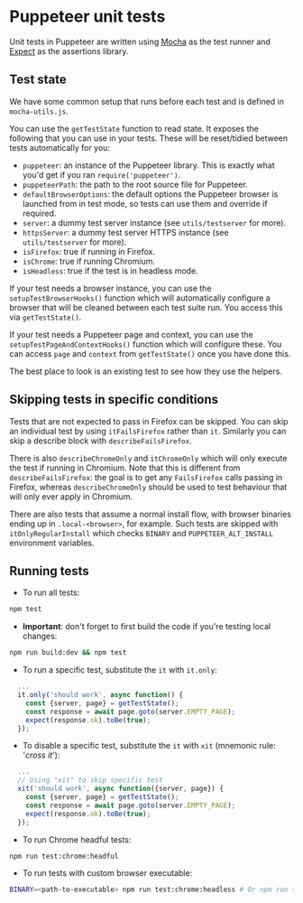 # Puppeteer unit tests

Unit tests in Puppeteer are written using [Mocha] as the test runner and [Expect] as the assertions library.

## Test state

We have some common setup that runs before each test and is defined in `mocha-utils.js`.

You can use the `getTestState` function to read state. It exposes the following that you can use in your tests. These will be reset/tidied between tests automatically for you:

- `puppeteer`: an instance of the Puppeteer library. This is exactly what you'd get if you ran `require('puppeteer')`.
- `puppeteerPath`: the path to the root source file for Puppeteer.
- `defaultBrowserOptions`: the default options the Puppeteer browser is launched from in test mode, so tests can use them and override if required.
- `server`: a dummy test server instance (see `utils/testserver` for more).
- `httpsServer`: a dummy test server HTTPS instance (see `utils/testserver` for more).
- `isFirefox`: true if running in Firefox.
- `isChrome`: true if running Chromium.
- `isHeadless`: true if the test is in headless mode.

If your test needs a browser instance, you can use the `setupTestBrowserHooks()` function which will automatically configure a browser that will be cleaned between each test suite run. You access this via `getTestState()`.

If your test needs a Puppeteer page and context, you can use the `setupTestPageAndContextHooks()` function which will configure these. You can access `page` and `context` from `getTestState()` once you have done this.

The best place to look is an existing test to see how they use the helpers.

## Skipping tests in specific conditions

Tests that are not expected to pass in Firefox can be skipped. You can skip an individual test by using `itFailsFirefox` rather than `it`. Similarly you can skip a describe block with `describeFailsFirefox`.

There is also `describeChromeOnly` and `itChromeOnly` which will only execute the test if running in Chromium. Note that this is different from `describeFailsFirefox`: the goal is to get any `FailsFirefox` calls passing in Firefox, whereas `describeChromeOnly` should be used to test behaviour that will only ever apply in Chromium.

There are also tests that assume a normal install flow, with browser binaries ending up in `.local-<browser>`, for example. Such tests are skipped with
`itOnlyRegularInstall` which checks `BINARY` and `PUPPETEER_ALT_INSTALL` environment variables.

[mocha]: https://mochajs.org/
[expect]: https://www.npmjs.com/package/expect

## Running tests

- To run all tests:

```bash
npm test
```

- **Important**: don't forget to first build the code if you're testing local changes:

```bash
npm run build:dev && npm test
```

- To run a specific test, substitute the `it` with `it.only`:

```ts
  ...
  it.only('should work', async function() {
    const {server, page} = getTestState();
    const response = await page.goto(server.EMPTY_PAGE);
    expect(response.ok).toBe(true);
  });
```

- To disable a specific test, substitute the `it` with `xit` (mnemonic rule: '_cross it_'):

```ts
  ...
  // Using "xit" to skip specific test
  xit('should work', async function({server, page}) {
    const {server, page} = getTestState();
    const response = await page.goto(server.EMPTY_PAGE);
    expect(response.ok).toBe(true);
  });
```

- To run Chrome headful tests:

```bash
npm run test:chrome:headful
```

- To run tests with custom browser executable:

```bash
BINARY=<path-to-executable> npm run test:chrome:headless # Or npm run test:firefox
```
